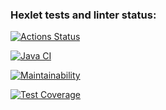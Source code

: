 ### Hexlet tests and linter status:
[![Actions Status](https://github.com/gorelikova1993/java-project-72/actions/workflows/hexlet-check.yml/badge.svg)](https://github.com/gorelikova1993/java-project-72/actions)

[![Java CI](https://github.com/gorelikova1993/java-project-72/actions/workflows/main.yml/badge.svg)](https://github.com/gorelikova1993/java-project-72/actions/workflows/main.yml)

[![Maintainability](https://api.codeclimate.com/v1/badges/735ea18b26e9a13bf8b8/maintainability)](https://codeclimate.com/github/gorelikova1993/java-project-72/maintainability)


[![Test Coverage](https://api.codeclimate.com/v1/badges/735ea18b26e9a13bf8b8/test_coverage)](https://codeclimate.com/github/gorelikova1993/java-project-72/test_coverage)